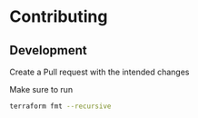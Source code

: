 # Contributing

## Development

Create a Pull request with the intended changes

Make sure to run

```bash
terraform fmt --recursive
```
